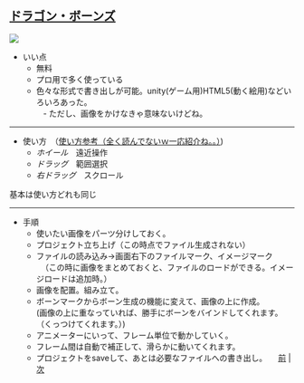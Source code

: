 ## [ドラゴン・ボーンズ](http://dragonbones.com/en/index.html)

![](https://raw.githubusercontent.com/175B005/weekreport3/master/dorgon.png)

- いい点  
    - 無料  
    - プロ用で多く使っている  
    - 色々な形式で書き出しが可能。unity(ゲーム用)HTML5(動く絵用)などいろいろあった。  
    - ただし、画像をかけなきゃ意味ないけどね。
    
---
    
- 使い方　（[使い方参考（全く読んでないｗ一応紹介ね。。）](http://dragonbones.effecthub.com/DBGettingStarted_V2.0_ja.html))   
    - *ホイール*　遠近操作  
    - *ドラッグ*　範囲選択  
    - *右ドラッグ*　スクロール
    
基本は使い方どれも同じ  

---

- 手順  
    - 使いたい画像をパーツ分けしておく。  
    - プロジェクト立ち上げ（この時点でファイル生成されない）  
    - ファイルの読み込み→画面右下のファイルマーク、イメージマーク  
    （この時に画像をまとめておくと、ファイルのロードができる。イメージロードは追加時。）  
    - 画像を配置。組み立て。  
    - ボーンマークからボーン生成の機能に変えて、画像の上に作成。  
    (画像の上に重なっていれば、勝手にボーンをバインドしてくれます。（くっつけてくれます。）)  
    - アニメーターにいって、フレーム単位で動かしていく。  
    - フレーム間は自動で補正して、滑らかに動いてくれます。  
    - プロジェクトをsaveして、あとは必要なファイルへの書き出し。
    
[前](https://github.com/175B005/weekreport2) | [次](https://github.com/175B005/weekreport4)
